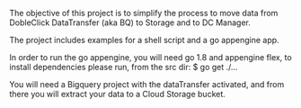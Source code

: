 The objective of this project is to simplify the process to move data from 
DobleClick DataTransfer (aka BQ) to Storage and to DC Manager.

The project includes examples for a shell script and a go appengine app.

In order to run the go appengine, you will need go 1.8 and appengine flex,
to install dependencies please run, from the src dir:
$ go get ./...

You will need a Bigquery project with the dataTransfer activated, and from there
you will extract your data to a Cloud Storage bucket.